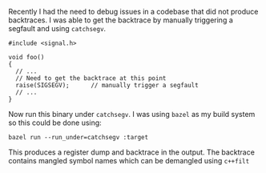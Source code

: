 Recently I had the need to debug issues in a codebase that did not produce backtraces. I was able to get the backtrace by manually triggering a segfault and using `catchsegv`.

```
#include <signal.h>

void foo()
{
  // ...
  // Need to get the backtrace at this point
  raise(SIGSEGV);      // manually trigger a segfault
  // ...
}
```

Now run this binary under `catchsegv`. I was using `bazel` as my build system so this could be done using:

```
bazel run --run_under=catchsegv :target
```

This produces a register dump and backtrace in the output. The backtrace contains mangled symbol names which can be demangled using `c++filt`
